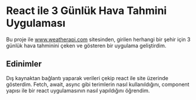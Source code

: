 # React ile 3 Günlük Hava Tahmini Uygulaması

Bu proje ile www.weatherapi.com sitesinden, girilen herhangi bir şehir için 3 günlük hava tahminini çeken ve gösteren bir uygulama geliştirdim.

## Edinimler

Dış kaynaktan bağlantı yaparak verileri çekip react ile site üzerinde gösterdim. Fetch, await, async gibi terimlerin nasıl kullanıldığını, component yapısı ile bir react uygulamasının nasıl yapıldığını öğrendim.
